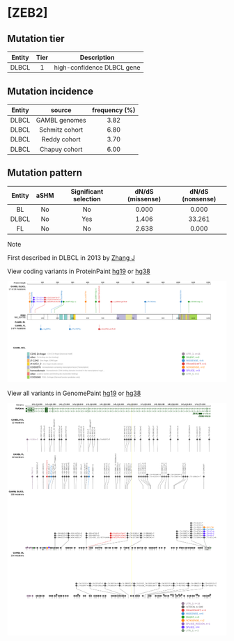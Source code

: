 # [ZEB2]

## Mutation tier

|Entity|Tier|Description                              |
|:------:|:----:|-----------------------------------------|
|DLBCL |1   |high-confidence DLBCL gene|
## Mutation incidence

|Entity|source        |frequency (%)|
|:------:|:--------------:|:-------------:|
|DLBCL |GAMBL genomes |3.82         |
|DLBCL |Schmitz cohort|6.80         |
|DLBCL |Reddy cohort  |3.70         |
|DLBCL |Chapuy cohort |6.00         |

## Mutation pattern

|Entity|aSHM|Significant selection|dN/dS (missense)|dN/dS (nonsense)|
|:------:|:----:|:---------------------:|:----------------:|:----------------:|
|BL    |No  |No                   |0.000           | 0.000          |
|DLBCL |No  |Yes                  |1.406           |33.261          |
|FL    |No  |No                   |2.638           | 0.000          |


> [!NOTE]
> First described in DLBCL in 2013 by [Zhang J](https://pubmed.ncbi.nlm.nih.gov/23292937)


View coding variants in ProteinPaint [hg19](https://www.bcgsc.ca/downloads/morinlab/GAMBL/test/genes/ZEB2_protein.html)  or [hg38](https://www.bcgsc.ca/downloads/morinlab/GAMBL/test/genes/ZEB2_protein_hg38.html)

![image](images/proteinpaint/ZEB2_NM_014795.svg)

View all variants in GenomePaint [hg19](https://www.bcgsc.ca/downloads/morinlab/GAMBL/test/genes/ZEB2.html)  or [hg38](https://www.bcgsc.ca/downloads/morinlab/GAMBL/test/genes/ZEB2_hg38.html)

![image](images/proteinpaint/ZEB2.svg)
